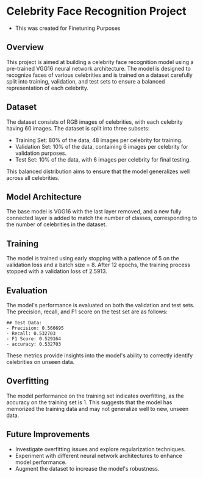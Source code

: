 # Celebrity Face Recognition Project
- This was created for Finetuning Purposes
## Overview

This project is aimed at building a celebrity face recognition model using a pre-trained VGG16 neural network architecture. The model is designed to recognize faces of various celebrities and is trained on a dataset carefully split into training, validation, and test sets to ensure a balanced representation of each celebrity.

## Dataset

The dataset consists of RGB images of celebrities, with each celebrity having 60 images. The dataset is split into three subsets:

- Training Set: 80% of the data, 48 images per celebrity for training.
- Validation Set: 10% of the data, containing 6 images per celebrity for validation purposes.
- Test Set: 10% of the data, with 6 images per celebrity for final testing.

This balanced distribution aims to ensure that the model generalizes well across all celebrities.

## Model Architecture

The base model is VGG16 with the last layer removed, and a new fully connected layer is added to match the number of classes, corresponding to the number of celebrities in the dataset.

## Training

The model is trained using early stopping with a patience of 5 on the validation loss and a batch size = 8. After 12 epochs, the training process stopped with a validation loss of 2.5913.

## Evaluation

The model's performance is evaluated on both the validation and test sets. The precision, recall, and F1 score on the test set are as follows:

```
## Test Data:
- Precision: 0.566695
- Recall: 0.532703
- F1 Score: 0.529164
- accuracy: 0.532703
```
These metrics provide insights into the model's ability to correctly identify celebrities on unseen data.

## Overfitting

The model performance on the training set indicates overfitting, as the accuracy on the training set is 1. This suggests that the model has memorized the training data and may not generalize well to new, unseen data.


## Future Improvements

- Investigate overfitting issues and explore regularization techniques.
- Experiment with different neural network architectures to enhance model performance.
- Augment the dataset to increase the model's robustness.
